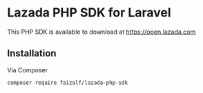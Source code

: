 # Lazada PHP SDK for Laravel

This PHP SDK is available to download at https://open.lazada.com

## Installation

Via Composer

`composer require faizalf/lazada-php-sdk`
